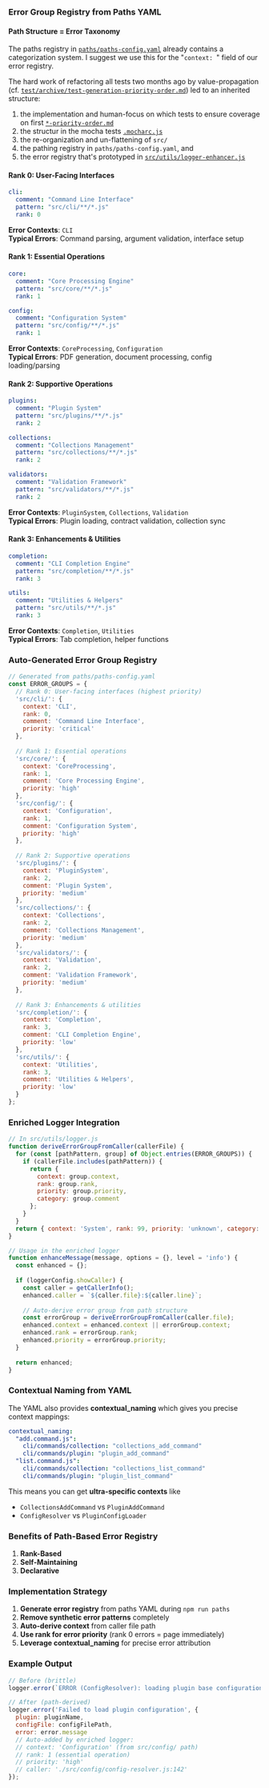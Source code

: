 ### Error Group Registry from Paths YAML

#### Path Structure = Error Taxonomy

The paths registry in [`paths/paths-config.yaml`](../../paths/paths-config.yaml) already contains a categorization system.
I suggest we use this for the "`context: `" field of our error registry.

The hard work of refactoring all tests two months ago by value-propagation
(cf. [`test/archive/test-generation-priority-order.md`](../../test/archive/docs/test-generation-priority-order.md))
led to an inherited structure:

1. the implementation and human-focus on which tests to ensure coverage on first
  [`*-priority-order.md`](../../test/archive/docs/test-generation-priority-order.md)
2. the structur in the mocha tests [`.mocharc.js`](../../.mocharc.js)
3. the re-organization and un-flattening of `src/` 
4. the pathing registry in `paths/paths-config.yaml`, and
5. the error registry that's prototyped in [`src/utils/logger-enhancer.js`](../../src/utils/logger-enhancer.js)

#### Rank 0: User-Facing Interfaces
```yaml
cli:
  comment: "Command Line Interface"
  pattern: "src/cli/**/*.js"
  rank: 0
```
**Error Contexts**: `CLI` \
**Typical Errors**: Command parsing, argument validation, interface setup

#### Rank 1: Essential Operations  
```yaml
core:
  comment: "Core Processing Engine" 
  pattern: "src/core/**/*.js"
  rank: 1

config:
  comment: "Configuration System"
  pattern: "src/config/**/*.js" 
  rank: 1
```
**Error Contexts**: `CoreProcessing`, `Configuration` \
**Typical Errors**: PDF generation, document processing, config loading/parsing

#### Rank 2: Supportive Operations
```yaml
plugins:
  comment: "Plugin System"
  pattern: "src/plugins/**/*.js"
  rank: 2

collections:
  comment: "Collections Management" 
  pattern: "src/collections/**/*.js"
  rank: 2

validators:
  comment: "Validation Framework"
  pattern: "src/validators/**/*.js"
  rank: 2
```
**Error Contexts**: `PluginSystem`, `Collections`, `Validation` \
**Typical Errors**: Plugin loading, contract validation, collection sync

#### Rank 3: Enhancements & Utilities
```yaml
completion:
  comment: "CLI Completion Engine"
  pattern: "src/completion/**/*.js"
  rank: 3

utils:
  comment: "Utilities & Helpers"
  pattern: "src/utils/**/*.js" 
  rank: 3
```
**Error Contexts**: `Completion`, `Utilities` \
**Typical Errors**: Tab completion, helper functions

### Auto-Generated Error Group Registry

```javascript
// Generated from paths/paths-config.yaml
const ERROR_GROUPS = {
  // Rank 0: User-facing interfaces (highest priority)
  'src/cli/': { 
    context: 'CLI', 
    rank: 0, 
    comment: 'Command Line Interface',
    priority: 'critical'
  },
  
  // Rank 1: Essential operations  
  'src/core/': { 
    context: 'CoreProcessing', 
    rank: 1, 
    comment: 'Core Processing Engine',
    priority: 'high' 
  },
  'src/config/': { 
    context: 'Configuration', 
    rank: 1, 
    comment: 'Configuration System',
    priority: 'high'
  },
  
  // Rank 2: Supportive operations
  'src/plugins/': { 
    context: 'PluginSystem', 
    rank: 2, 
    comment: 'Plugin System',
    priority: 'medium'
  },
  'src/collections/': { 
    context: 'Collections', 
    rank: 2, 
    comment: 'Collections Management',
    priority: 'medium' 
  },
  'src/validators/': { 
    context: 'Validation', 
    rank: 2, 
    comment: 'Validation Framework',
    priority: 'medium'
  },
  
  // Rank 3: Enhancements & utilities
  'src/completion/': { 
    context: 'Completion', 
    rank: 3, 
    comment: 'CLI Completion Engine',
    priority: 'low'
  },
  'src/utils/': { 
    context: 'Utilities', 
    rank: 3, 
    comment: 'Utilities & Helpers', 
    priority: 'low'
  }
};
```

### Enriched Logger Integration

```javascript
// In src/utils/logger.js
function deriveErrorGroupFromCaller(callerFile) {
  for (const [pathPattern, group] of Object.entries(ERROR_GROUPS)) {
    if (callerFile.includes(pathPattern)) {
      return {
        context: group.context,
        rank: group.rank,
        priority: group.priority,
        category: group.comment
      };
    }
  }
  return { context: 'System', rank: 99, priority: 'unknown', category: 'Unclassified' };
}

// Usage in the enriched logger
function enhanceMessage(message, options = {}, level = 'info') {
  const enhanced = {};
  
  if (loggerConfig.showCaller) {
    const caller = getCallerInfo();
    enhanced.caller = `${caller.file}:${caller.line}`;
    
    // Auto-derive error group from path structure
    const errorGroup = deriveErrorGroupFromCaller(caller.file);
    enhanced.context = enhanced.context || errorGroup.context;
    enhanced.rank = errorGroup.rank;
    enhanced.priority = errorGroup.priority;
  }
  
  return enhanced;
}
```

### Contextual Naming from YAML

The YAML also provides **contextual_naming** which gives you precise context mappings:

```yaml
contextual_naming:
  "add.command.js":
    cli/commands/collection: "collections_add_command"
    cli/commands/plugin: "plugin_add_command"
  "list.command.js":
    cli/commands/collection: "collections_list_command"  
    cli/commands/plugin: "plugin_list_command"
```

This means you can get **ultra-specific contexts** like
- `CollectionsAddCommand` vs `PluginAddCommand`
- `ConfigResolver` vs `PluginConfigLoader`

### Benefits of Path-Based Error Registry

1. **Rank-Based**
2. **Self-Maintaining**
3. **Declarative**

### Implementation Strategy

1. **Generate error registry** from paths YAML during `npm run paths`
2. **Remove synthetic error patterns** completely 
3. **Auto-derive context** from caller file path
4. **Use rank for error priority** (rank 0 errors = page immediately)
5. **Leverage contextual_naming** for precise error attribution

### Example Output

```javascript
// Before (brittle)
logger.error(`ERROR (ConfigResolver): loading plugin base configuration from '${configFilePath}' for ${pluginName}: ${error.message}`)

// After (path-derived)
logger.error('Failed to load plugin configuration', {
  plugin: pluginName,
  configFile: configFilePath, 
  error: error.message
  // Auto-added by enriched logger:
  // context: 'Configuration' (from src/config/ path)
  // rank: 1 (essential operation)
  // priority: 'high'
  // caller: './src/config/config-resolver.js:142'
});
```

